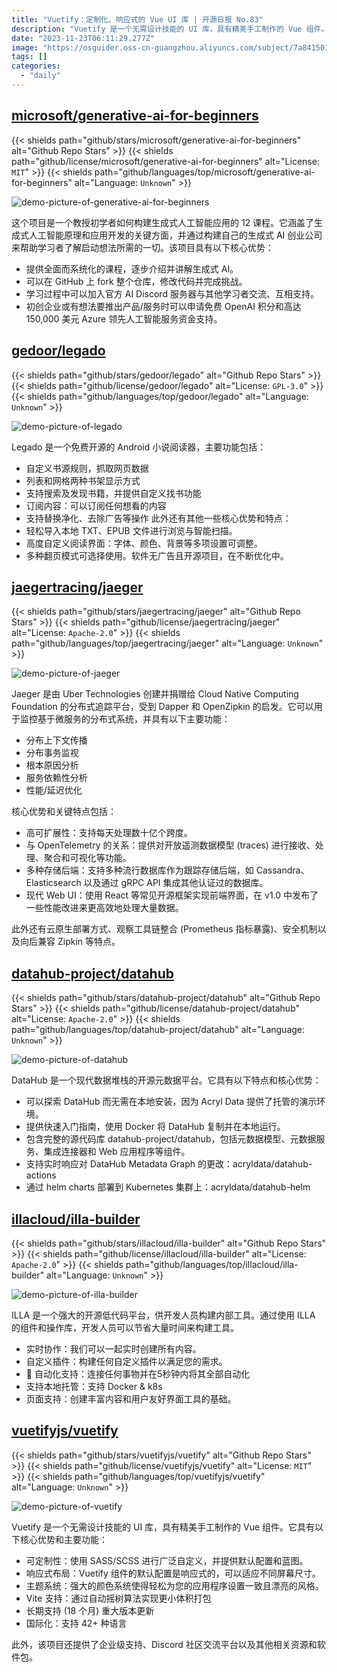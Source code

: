 ```yaml
---
title: "Vuetify：定制化、响应式的 Vue UI 库 | 开源日报 No.83"
description: "Vuetify 是一个无需设计技能的 UI 库，具有精美手工制作的 Vue 组件。它具有可定制性、响应式布局、主题系统、Vite 支持、长期支持和国际化等核心优势和主要功能。此外，它还提供企业级支持、Discord 社区交流平台和其他相关资源和软件包。无论您是初学者还是有经验的开发者，Vuetify 都是一个值得尝试的工具，能够帮助您快速构建漂亮且功能丰富的应用程序。"
date: "2023-11-23T06:11:29.277Z"
image: "https://osguider.oss-cn-guangzhou.aliyuncs.com/subject/7a8415016f02c98a79459166fc1ebdca.png"
tags: []
categories:
  - "daily"
---
```


## [microsoft/generative-ai-for-beginners](https://github.com/microsoft/generative-ai-for-beginners)

{{< shields path="github/stars/microsoft/generative-ai-for-beginners" alt="Github Repo Stars" >}} {{< shields path="github/license/microsoft/generative-ai-for-beginners" alt="License: `MIT`" >}} {{< shields path="github/languages/top/microsoft/generative-ai-for-beginners" alt="Language: `Unknown`" >}}

![demo-picture-of-generative-ai-for-beginners](https://osguider.oss-cn-guangzhou.aliyuncs.com/subject/7cf33b807aaf9de3771b56c627077971.png)

这个项目是一个教授初学者如何构建生成式人工智能应用的 12 课程。它涵盖了生成式人工智能原理和应用开发的关键方面，并通过构建自己的生成式 AI 创业公司来帮助学习者了解启动想法所需的一切。该项目具有以下核心优势：

- 提供全面而系统化的课程，逐步介绍并讲解生成式 AI。
- 可以在 GitHub 上 fork 整个仓库，修改代码并完成挑战。
- 学习过程中可以加入官方 AI Discord 服务器与其他学习者交流、互相支持。
- 初创企业或有想法要推出产品/服务时可以申请免费 OpenAI 积分和高达 150,000 美元 Azure 领先人工智能服务资金支持。
  
## [gedoor/legado](https://github.com/gedoor/legado)

{{< shields path="github/stars/gedoor/legado" alt="Github Repo Stars" >}} {{< shields path="github/license/gedoor/legado" alt="License: `GPL-3.0`" >}} {{< shields path="github/languages/top/gedoor/legado" alt="Language: `Unknown`" >}}

![demo-picture-of-legado](https://picgo-daily.oss-cn-guangzhou.aliyuncs.com/picgo-daily/2023/3bd4bcddae4a0215e0cbad3688ce4699.png)

Legado 是一个免费开源的 Android 小说阅读器，主要功能包括：

- 自定义书源规则，抓取网页数据
- 列表和网格两种书架显示方式
- 支持搜索及发现书籍，并提供自定义找书功能
- 订阅内容：可以订阅任何想看的内容
- 支持替换净化、去除广告等操作
此外还有其他一些核心优势和特点：
- 轻松导入本地 TXT、EPUB 文件进行浏览与智能扫描。
- 高度自定义阅读界面：字体、颜色、背景等多项设置可调整。
- 多种翻页模式可选择使用。软件无广告且开源项目，在不断优化中。
  
## [jaegertracing/jaeger](https://github.com/jaegertracing/jaeger)

{{< shields path="github/stars/jaegertracing/jaeger" alt="Github Repo Stars" >}} {{< shields path="github/license/jaegertracing/jaeger" alt="License: `Apache-2.0`" >}} {{< shields path="github/languages/top/jaegertracing/jaeger" alt="Language: `Unknown`" >}}

![demo-picture-of-jaeger](https://picgo-daily.oss-cn-guangzhou.aliyuncs.com/picgo-daily/2023/468d9d03801feeac2623e6e5a2bd73b3.png)

Jaeger 是由 Uber Technologies 创建并捐赠给 Cloud Native Computing Foundation 的分布式追踪平台，受到 Dapper 和 OpenZipkin 的启发。它可以用于监控基于微服务的分布式系统，并具有以下主要功能：

- 分布上下文传播
- 分布事务监视
- 根本原因分析
- 服务依赖性分析
- 性能/延迟优化

核心优势和关键特点包括：

- 高可扩展性：支持每天处理数十亿个跨度。
- 与 OpenTelemetry 的关系：提供对开放遥测数据模型 (traces) 进行接收、处理、聚合和可视化等功能。
- 多种存储后端：支持多种流行数据库作为跟踪存储后端，如 Cassandra、Elasticsearch 以及通过 gRPC API 集成其他认证过的数据库。
- 现代 Web UI：使用 React 等常见开源框架实现前端界面，在 v1.0 中发布了一些性能改进来更高效地处理大量数据。

此外还有云原生部署方式、观察工具链整合 (Prometheus 指标暴露)、安全机制以及向后兼容 Zipkin 等特点。
  
## [datahub-project/datahub](https://github.com/datahub-project/datahub)

{{< shields path="github/stars/datahub-project/datahub" alt="Github Repo Stars" >}} {{< shields path="github/license/datahub-project/datahub" alt="License: `Apache-2.0`" >}} {{< shields path="github/languages/top/datahub-project/datahub" alt="Language: `Unknown`" >}}

![demo-picture-of-datahub](https://picgo-daily.oss-cn-guangzhou.aliyuncs.com/picgo-daily/2023/71635683cf885ca979a363fb6f7aa58c.png)

DataHub 是一个现代数据堆栈的开源元数据平台。它具有以下特点和核心优势：

- 可以探索 DataHub 而无需在本地安装，因为 Acryl Data 提供了托管的演示环境。
- 提供快速入门指南，使用 Docker 将 DataHub 复制并在本地运行。
- 包含完整的源代码库 datahub-project/datahub，包括元数据模型、元数据服务、集成连接器和 Web 应用程序等组件。
- 支持实时响应对 DataHub Metadata Graph 的更改：acryldata/datahub-actions
- 通过 helm charts 部署到 Kubernetes 集群上：acryldata/datahub-helm
  
## [illacloud/illa-builder](https://github.com/illacloud/illa-builder)

{{< shields path="github/stars/illacloud/illa-builder" alt="Github Repo Stars" >}} {{< shields path="github/license/illacloud/illa-builder" alt="License: `Apache-2.0`" >}} {{< shields path="github/languages/top/illacloud/illa-builder" alt="Language: `Unknown`" >}}

![demo-picture-of-illa-builder](https://picgo-daily.oss-cn-guangzhou.aliyuncs.com/picgo-daily/2023/53e72c2cdb4b5068038197fd5792c970.png)

ILLA 是一个强大的开源低代码平台，供开发人员构建内部工具。通过使用 ILLA 的组件和操作库，开发人员可以节省大量时间来构建工具。

- 实时协作：我们可以一起实时创建所有内容。
- 自定义插件：构建任何自定义插件以满足您的需求。
- 🤖 自动化支持：连接任何事物并在5秒钟内将其全部自动化
- 支持本地托管：支持 Docker & k8s
- 页面支持：创建丰富内容和用户友好界面工具的基础。
  
## [vuetifyjs/vuetify](https://github.com/vuetifyjs/vuetify)

{{< shields path="github/stars/vuetifyjs/vuetify" alt="Github Repo Stars" >}} {{< shields path="github/license/vuetifyjs/vuetify" alt="License: `MIT`" >}} {{< shields path="github/languages/top/vuetifyjs/vuetify" alt="Language: `Unknown`" >}}

![demo-picture-of-vuetify](https://picgo-daily.oss-cn-guangzhou.aliyuncs.com/picgo-daily/2023/f1624776337e74305bcdbde8d485b0a5.png)

Vuetify 是一个无需设计技能的 UI 库，具有精美手工制作的 Vue 组件。它具有以下核心优势和主要功能：

- 可定制性：使用 SASS/SCSS 进行广泛自定义，并提供默认配置和蓝图。
- 响应式布局：Vuetify 组件的默认配置是响应式的，可以适应不同屏幕尺寸。
- 主题系统：强大的颜色系统使得轻松为您的应用程序设置一致且漂亮的风格。
- Vite 支持：通过自动摇树算法实现更小体积打包
- 长期支持 (18 个月) 重大版本更新
- 国际化：支持 42+ 种语言

此外，该项目还提供了企业级支持、Discord 社区交流平台以及其他相关资源和软件包。
  